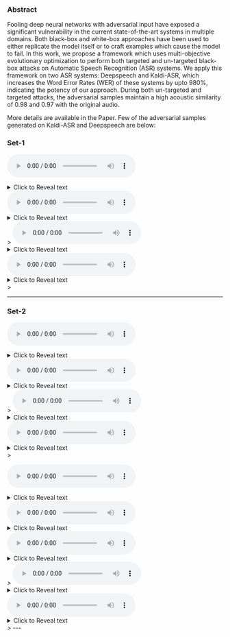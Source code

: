 ### Abstract

Fooling deep neural networks with adversarial input have exposed a significant vulnerability in the current state-of-the-art systems in multiple domains. Both black-box and white-box approaches have been used to either replicate the model itself or to craft examples which cause the model to fail. In this work, we propose a framework which uses multi-objective evolutionary optimization to perform both targeted and un-targeted black-box attacks on Automatic Speech Recognition (ASR) systems. 
We apply this framework on two ASR systems: Deepspeech and Kaldi-ASR, which increases the Word Error Rates (WER) of these systems by upto 980%, indicating the potency of our approach. During both un-targeted and targeted attacks, the adversarial samples maintain a high acoustic similarity of 0.98 and 0.97 with the original audio. 

More details are available in the Paper. Few of the adversarial samples generated on Kaldi-ASR and Deepspeech are below:

### Set-1
<audio src="samples/ut_nsga_deepspeech_23_sample-000001.wav" controls preload></audio><details>
<summary>Click to Reveal text</summary>
it got girl  
ASR: Deepspeech
</details>
<audio src="samples/ut_moga_deepspeech_29_sample-000001.wav" controls preload></audio><details>
<summary>Click to Reveal text</summary>
i get ill  
ASR: Deepspeech
</details>  
>
<audio src="samples/ut_nsga_kaldi_10_sample-000001.wav" controls preload></audio><details>
<summary>Click to Reveal text</summary>
the good girl to have  
ASR: Kaldi-ASR
</details>
<audio src="samples/ut_moga_kaldi_15_sample-000001.wav" controls preload></audio><details>
<summary>Click to Reveal text</summary>
the scottish go to him  
ASR:  Kaldi-ASR
</details>  
>

--- 
### Set-2

<audio src="samples/ut_nsga_deepspeech_10_sample-000092.wav" controls preload></audio><details>
<summary>Click to Reveal text</summary>
is it all   

#### ASR: Deepspeech
</details>
<audio src="samples/ut_moga_deepspeech_0_sample-000086.wav" controls preload></audio><details>
<summary>Click to Reveal text</summary>
is it all  
ASR: Deepspeech
</details>  
>
<audio src="samples/ut_nsga_kaldi_10_sample-000086.wav" controls preload></audio><details>
<summary>Click to Reveal text</summary>
this is all you  
ASR: Kaldi-ASR
</details>
<audio src="samples/ut_moga_kaldi_0_sample-000086.wav" controls preload></audio><details>
<summary>Click to Reveal text</summary>
this is all you  
ASR:  Kaldi-ASR
</details>  
>

 <audio src="samples/sample-000001.wav" controls preload></audio><details>
    <summary>Click to Reveal text</summary>
    ive got to go to him </details>
<audio src="samples/ut_nsga_deepspeech_23_sample-000001.wav" controls preload></audio><details>
<summary>Click to Reveal text</summary>
it got girl  
---
ASR: Deepspeech
</details>
<audio src="samples/ut_moga_deepspeech_29_sample-000001.wav" controls preload></audio><details>
<summary>Click to Reveal text</summary>
i get ill  
ASR: Deepspeech
</details>  
>
<audio src="samples/ut_nsga_kaldi_10_sample-000001.wav" controls preload></audio><details>
<summary>Click to Reveal text</summary>
the good girl to have  
ASR: Kaldi-ASR
</details>
<audio src="samples/ut_moga_kaldi_15_sample-000001.wav" controls preload></audio><details>
<summary>Click to Reveal text</summary>
the scottish go to him  
ASR:  Kaldi-ASR
</details>  
>
---